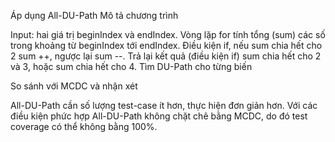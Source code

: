 Áp dụng All-DU-Path
Mô tả chương trình

Input: hai giá trị beginIndex và endIndex.
Vòng lặp for tính tổng (sum) các số trong khoảng từ beginIndex tới endIndex.
Điều kiện if, nếu sum chia hết cho 2 sum ++, ngược lại sum --.
Trả lại kết quả (điều kiện if) sum chia hết cho 2 và 3, hoặc sum chia hết cho 4.
Tìm DU-Path cho từng biến



So sánh với MCDC và nhận xét

All-DU-Path cần số lượng test-case ít hơn, thực hiện đơn giản hơn.
Với các điều kiện phức hợp All-DU-Path không chặt chẽ bằng MCDC, do đó test coverage có thể không bằng 100%.